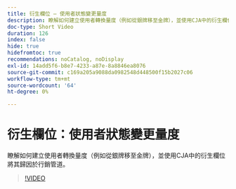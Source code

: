 ```yaml
---
title: 衍生欄位 — 使用者狀態變更量度
description: 瞭解如何建立使用者轉換量度（例如從銀牌移至金牌），並使用CJA中的衍生欄位將其歸因於行銷管道。
doc-type: Short Video
duration: 126
index: false
hide: true
hidefromtoc: true
recommendations: noCatalog, noDisplay
exl-id: 14add5f6-b8e7-4233-a87e-8a8846ea8076
source-git-commit: c169a205a9088da0982548d448500f15b2027c06
workflow-type: tm+mt
source-wordcount: '64'
ht-degree: 0%

---
```


# 衍生欄位：使用者狀態變更量度

瞭解如何建立使用者轉換量度（例如從銀牌移至金牌），並使用CJA中的衍生欄位將其歸因於行銷管道。

<!-- 85_S103_3442450_125_derived-fields-user-state-change-metrics -->
>[!VIDEO](https://video.tv.adobe.com/v/3458355/?learn=on&enablevpops=true)
